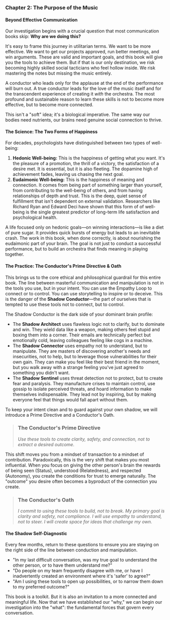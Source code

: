 ### **Chapter 2: The Purpose of the Music**
#### Beyond Effective Communication

Our investigation begins with a crucial question that most communication books skip: **Why are we doing this?**

It's easy to frame this journey in utilitarian terms. We want to be more effective. We want to get our projects approved, run better meetings, and win arguments. These are valid and important goals, and this book will give you the tools to achieve them. But if that is our only destination, we risk becoming highly skilled social tacticians who feel hollow inside. We risk mastering the notes but missing the music entirely.

A conductor who leads only for the applause at the end of the performance will burn out. A true conductor leads for the love of the music itself and for the transcendent experience of creating it *with* the orchestra. The most profound and sustainable reason to learn these skills is not to become more effective, but to become more connected.

This isn't a "soft" idea; it's a biological imperative. The same way our bodies need nutrients, our brains need genuine social connection to thrive.

#### **The Science: The Two Forms of Happiness**

For decades, psychologists have distinguished between two types of well-being:
1.  **Hedonic Well-being:** This is the happiness of getting what you want. It's the pleasure of a promotion, the thrill of a victory, the satisfaction of a desire met. It is essential, but it is also fleeting. The dopamine high of achievement fades, leaving us chasing the next goal.
2.  **Eudaimonic Well-being:** This is the happiness of meaning and connection. It comes from being part of something larger than yourself, from contributing to the well-being of others, and from having relationships of depth and trust. This is the deep, quiet sense of fulfillment that isn't dependent on external validation. Researchers like Richard Ryan and Edward Deci have shown that this form of of well-being is the single greatest predictor of long-term life satisfaction and psychological health.

A life focused only on hedonic goals—on winning interactions—is like a diet of pure sugar. It provides quick bursts of energy but leads to an inevitable crash. The work in this book, when done correctly, is about nourishing the eudaimonic part of your brain. The goal is not just to conduct a successful performance, but to build an orchestra that finds meaning in playing together.

#### **The Practice: The Conductor's Prime Directive & Oath**

This brings us to the core ethical and philosophical guardrail for this entire book. The line between masterful communication and manipulation is not in the tools you use, but in your intent. You can use the Empathy Loop to connect or to control. You can use storytelling to inspire or to deceive. This is the danger of the **Shadow Conductor**—the part of ourselves that is tempted to use these tools not to connect, but to control.

The Shadow Conductor is the dark side of your dominant brain profile:
*   The **Shadow Architect** uses flawless logic not to clarify, but to dominate and win. They wield data like a weapon, making others feel stupid and boxing them into a corner. Their emails are technically perfect but emotionally cold, leaving colleagues feeling like cogs in a machine.
*   The **Shadow Connector** uses empathy not to understand, but to manipulate. They are masters of discovering another's needs and insecurities, not to help, but to leverage those vulnerabilities for their own gain. They can make you feel like their best friend in the moment, but you walk away with a strange feeling you've just agreed to something you didn't want.
*   The **Shadow Sentinel** uses threat detection not to protect, but to create fear and paralysis. They manufacture crises to maintain control, use gossip to isolate perceived threats, and hoard information to make themselves indispensable. They lead not by inspiring, but by making everyone feel that things would fall apart without them.

To keep your intent clean and to guard against your own shadow, we will introduce a Prime Directive and a Conductor's Oath.

> ### The Conductor's Prime Directive
> *Use these tools to create clarity, safety, and connection, not to extract a desired outcome.*

This shift moves you from a mindset of transaction to a mindset of contribution. Paradoxically, this is the very shift that makes you most influential. When you focus on giving the other person's brain the rewards of being seen (Status), understood (Relatedness), and respected (Autonomy), you create the conditions for trust to emerge naturally. The "outcome" you desire often becomes a byproduct of the connection you create.

> ### The Conductor's Oath
> *I commit to using these tools to build, not to break. My primary goal is clarity and safety, not compliance. I will use empathy to understand, not to steer. I will create space for ideas that challenge my own.*

#### **The Shadow Self-Diagnostic**
Every few months, return to these questions to ensure you are staying on the right side of the line between conduction and manipulation.
*   "In my last difficult conversation, was my true goal to understand the other person, or to have them understand me?"
*   "Do people on my team frequently disagree with me, or have I inadvertently created an environment where it's 'safer' to agree?"
*   "Am I using these tools to open up possibilities, or to narrow them down to my preferred outcome?"

This book is a toolkit. But it is also an invitation to a more connected and meaningful life. Now that we have established our "why," we can begin our investigation into the "what": the fundamental forces that govern every conversation.
      
